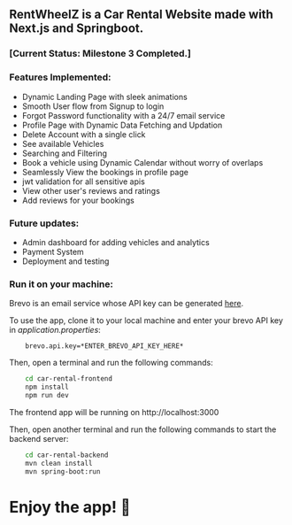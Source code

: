 ## RentWheelZ is a Car Rental Website made with Next.js and Springboot. 


### [Current Status: Milestone 3 Completed.]

### Features Implemented: 
- Dynamic Landing Page with sleek animations
- Smooth User flow from Signup to login
- Forgot Password functionality with a 24/7 email service
- Profile Page with Dynamic Data Fetching and Updation
- Delete Account with a single click
- See available Vehicles
- Searching and Filtering
- Book a vehicle using Dynamic Calendar without worry of overlaps
- Seamlessly View the bookings in profile page
- jwt validation for all sensitive apis
- View other user's reviews and ratings 
- Add reviews for your bookings

### Future updates:
- Admin dashboard for adding vehicles and analytics
- Payment System
- Deployment and testing


### Run it on your machine:


Brevo is an email service whose API key can be generated [here](https://www.brevo.com/).

To use the app, clone it to your local machine and enter your brevo API key in *application.properties*:
```properties
    brevo.api.key=*ENTER_BREVO_API_KEY_HERE*
```


Then, open a terminal and run the following commands:

```bash
    cd car-rental-frontend
    npm install
    npm run dev
```

The frontend app will be running on http://localhost:3000

Then, open another terminal and run the following commands to start the backend server:

```bash
    cd car-rental-backend
    mvn clean install
    mvn spring-boot:run

```


# Enjoy the app! 🚗
